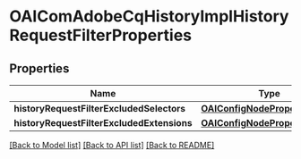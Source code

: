 # OAIComAdobeCqHistoryImplHistoryRequestFilterProperties

## Properties
Name | Type | Description | Notes
------------ | ------------- | ------------- | -------------
**historyRequestFilterExcludedSelectors** | [**OAIConfigNodePropertyArray***](OAIConfigNodePropertyArray.md) |  | [optional] 
**historyRequestFilterExcludedExtensions** | [**OAIConfigNodePropertyArray***](OAIConfigNodePropertyArray.md) |  | [optional] 

[[Back to Model list]](../README.md#documentation-for-models) [[Back to API list]](../README.md#documentation-for-api-endpoints) [[Back to README]](../README.md)


